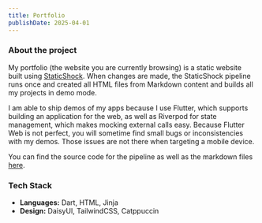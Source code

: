 ```yaml
---
title: Portfolio
publishDate: 2025-04-01
---
```


### About the project

My portfolio (the website you are currently browsing) is a static website built using [StaticShock](https://staticshock.io/). When changes are made, the StaticShock pipeline runs once and created all HTML files from Markdown content and builds all my projects in demo mode.

I am able to ship demos of my apps because I use Flutter, which supports building an application for the web, as well as Riverpod for state management, which makes mocking external calls easy. Because Flutter Web is not perfect, you will sometime find small bugs or inconsistencies with my demos. Those issues are not there when targeting a mobile device.

You can find the source code for the pipeline as well as the markdown files [here](https://github.com/V4ldum/portfolio).

### Tech Stack

- **Languages:** Dart, HTML, Jinja
- **Design:** DaisyUI, TailwindCSS, Catppuccin